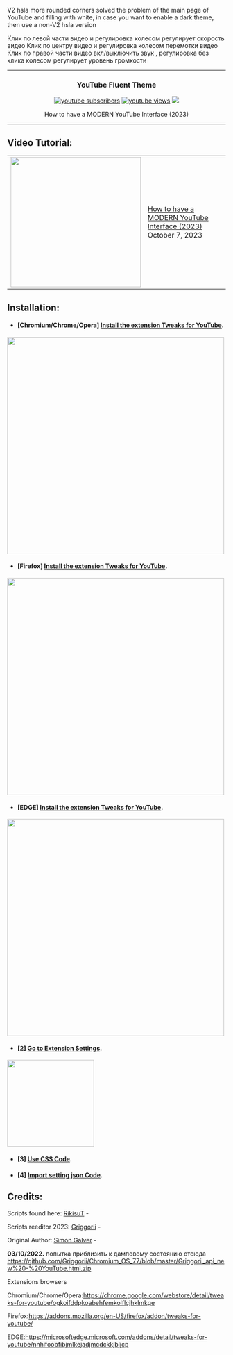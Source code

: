V2 hsla more rounded corners solved the problem of the main page of YouTube and filling with white, in case you want to enable a dark theme, then use a non-V2 hsla version

Клик по левой части видео и регулировка колесом регулирует скорость видео
Клик по центру видео и регулировка колесом перемотки видео
Клик по правой части видео вкл/выключить звук , регулировка без клика колесом регулирует уровень громкости

---

<h3 align="center">YouTube Fluent Theme</h3>

<p align="center">
    <a href="https://www.youtube.com/channel/UC6WtVfU5gi2CQ4ionzbz1CQ?sub_confirmation=1">
      <img alt="youtube subscribers" title="Subscribe to griggorii editor YouTube channel" src="https://github-readme-youtube-stats.herokuapp.com/subscribers/index.php?id=UCbfGHhyeHpKXF5rl1cRfvbg&key=AIzaSyDvBOxP4M5Ygutbku6_3whU2YR6xV9KKV8&style=for-the-badge&color=red&labelColor=ce4630&label=Subscribers"/></a>
    <a href="https://www.youtube.com/watch?v=wccwRTUtO_w">
      <img alt="youtube views" title="YouTube views" src="https://github-readme-youtube-stats.herokuapp.com/views/index.php?id=UCbfGHhyeHpKXF5rl1cRfvbg&key=AIzaSyDvBOxP4M5Ygutbku6_3whU2YR6xV9KKV8&label=View+Count&style=for-the-badge&color=blue&labelColor=0b689d"/></a>
  <a href="https://boosty.to/unix" alt="Dev Pro Tips Discussion & Support Server">
    <img src="https://img.shields.io/discord/836621542917275668?color=7289DA&labelColor=4a64bd&logo=discord&logoColor=white&style=for-the-badge"/></a>
  </p>
</p>
<p align="center"> How to have a MODERN YouTube Interface (2023)</p>

---

## Video Tutorial:
<table><tr><td><a href="https://youtu.be/zqmntu3Scl4"><img width="300px" src="https://i.ytimg.com/vi/zqmntu3Scl4/maxresdefault.jpg"></a></td>
<td><a href="https://youtu.be/zqmntu3Scl4">How to have a MODERN YouTube Interface (2023) </a><br/>October 7, 2023</td></tr></table>

## Installation:
 
- #### [Chromium/Chrome/Opera] **[Install the extension Tweaks for YouTube](https://chrome.google.com/webstore/detail/tweaks-for-youtube/ogkoifddpkoabehfemkolflcjhklmkge "Install the extension Tweaks for YouTube").**
<img width="500px" src="https://i.imgur.com/kYF2ESb.png"></a>

- #### [Firefox] **[Install the extension Tweaks for YouTube](https://addons.mozilla.org/en-US/firefox/addon/tweaks-for-youtube "Install the extension Tweaks for YouTube").**
<img width="500px" src="https://i.imgur.com/kYF2ESb.png"></a>

- #### [EDGE] **[Install the extension Tweaks for YouTube](https://microsoftedge.microsoft.com/addons/detail/tweaks-for-youtube/nnhifoobfibjmlkejadjmcdckkjbljcp "Install the extension Tweaks for YouTube").**
<img width="500px" src="https://i.imgur.com/kYF2ESb.png"></a>

- #### [2] **[Go to Extension Settings](chrome-extension://ogkoifddpkoabehfemkolflcjhklmkge/options.html "Go to Extension Settings").**

<img width="200px" src="https://i.imgur.com/YdZm30f.png"></a>

- #### [3] **[Use CSS Code](https://github.com/Griggorii/YouTubeFluent/tree/main/theme "Use CSS Code").**

- #### [4] **[Import setting json Code](https://github.com/Griggorii/YouTubeFluent/tree/main/import_setting "Use JSON Code").**


## Credits:

Scripts found here:
[RikisuT](https://github.com/RikisuT/Youtube-Fluent-Theme "RikisuT") -

Scripts reeditor 2023:
[Griggorii](https://github.com/Griggorii/YouTubeFluent "Griggorii") -

Original Author:
[Simon Galver](https://userstyles.org/users/854680 "Simon Galver") - 


**03/10/2022.** попытка приблизить к дамповому состоянию отсюда https://github.com/Griggorii/Chromium_OS_77/blob/master/Griggorii_api_new%20-%20YouTube.html.zip

Extensions browsers

Chromium/Chrome/Opera:https://chrome.google.com/webstore/detail/tweaks-for-youtube/ogkoifddpkoabehfemkolflcjhklmkge

Firefox:https://addons.mozilla.org/en-US/firefox/addon/tweaks-for-youtube/

EDGE:https://microsoftedge.microsoft.com/addons/detail/tweaks-for-youtube/nnhifoobfibjmlkejadjmcdckkjbljcp
